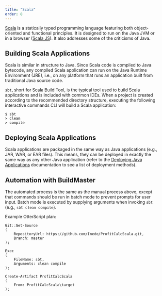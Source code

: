 ```yaml
---
title: "Scala"
order: 8
---
```



[Scala](https://www.scala-lang.org/) is a statically typed programming language featuring both object-oriented and functional principles. It is designed to run on the Java JVM or in a browser ([Scala JS](https://www.scala-js.org/)). It also addresses some of the criticisms of Java.

## Building Scala Applications 

Scala is similar in structure to Java. Since Scala code is compiled to Java bytecode, any compiled Scala application can run on the Java Runtime Environment (JRE), i.e., on any platform that runs an application built from traditional Java source code.

`sbt`, short for Scala Build Tool, is the typical tool used to build Scala applications and is included with common IDEs. When a project is created according to the recommended directory structure, executing the following interactive commands CLI will build a Scala application:
```
$ sbt 
> clean 
> compile
```

## Deploying Scala Applications 

Scala applications are packaged in the same way as Java applications (e.g., JAR, WAR, or EAR files). This means, they can be deployed in exactly the same way as any other Java application (refer to the [Deploying Java Applications](/docs/buildmaster/development-platforms/buildmaster-platforms-java#deployment) documentation to see a list of deployment methods).

## Automation with BuildMaster 

The automated process is the same as the manual process above, except that commands should be run in batch mode to prevent prompts for user input. Batch mode is executed by supplying arguments when invoking `sbt` (e.g., `sbt clean compile`).

Example OtterScript plan:
```
Git::Get-Source
(
    RepositoryUrl: https://github.com/Inedo/ProfitCalcScala.git,
    Branch: master
);

Exec
(
    FileName: sbt,
    Arguments: clean compile
);

Create-Artifact ProfitCalcScala
(
    From: ProfitCalcScala\target
);
```